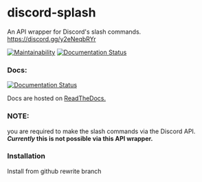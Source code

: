 # discord-splash
An API wrapper for Discord's slash commands.
https://discord.gg/y2eNeqbRYr


[![Maintainability](https://api.codeclimate.com/v1/badges/518e23ddf3bf0b0e065f/maintainability)](https://codeclimate.com/github/Mineinjava/discord-splash/maintainability) [![Documentation Status](https://readthedocs.org/projects/discordsplash/badge/?version=latest)](https://discordsplash.readthedocs.io/en/latest/?badge=latest) 

### Docs:
[![Documentation Status](https://readthedocs.org/projects/discordsplash/badge/?version=latest)](https://discordsplash.readthedocs.io/en/latest/?badge=latest)

Docs are hosted on [ReadTheDocs.](https://discordsplash.readthedocs.io/en/latest/)
### **NOTE:**
you are required to make the slash commands via the Discord API. ***Currently* this is not possible via this API wrapper.**



### Installation
Install from github rewrite branch
